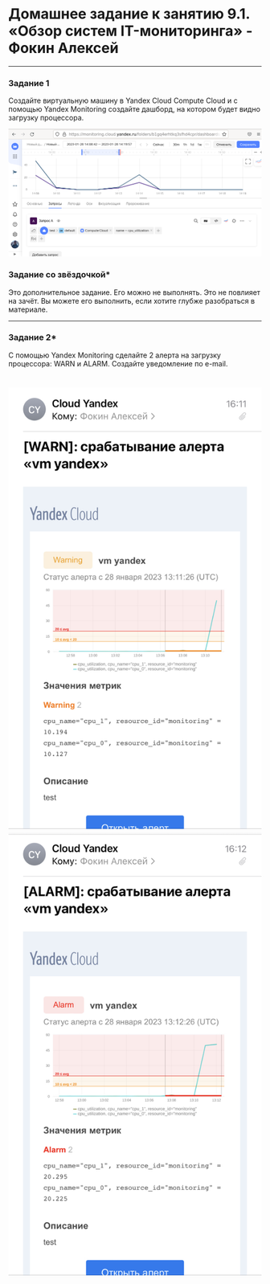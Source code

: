 # Домашнее задание к занятию 9.1. «Обзор систем IT-мониторинга» - Фокин Алексей

---
 
### Задание 1

Создайте виртуальную машину в Yandex Cloud Compute Cloud и с помощью Yandex Monitoring создайте дашборд, на котором будет видно загрузку процессора.

![Название скриншота](image/9.1.png)


### Задание со звёздочкой*
Это дополнительное задание. Его можно не выполнять. Это не повлияет на зачёт. Вы можете его выполнить, если хотите глубже разобраться в материале.

---

### Задание 2*

С помощью Yandex Monitoring сделайте 2 алерта на загрузку процессора: WARN и ALARM. Создайте уведомление по e-mail.

![ ]( image/9.2.2.png) 
![ ]( image/9.2.3.png) 
=======






